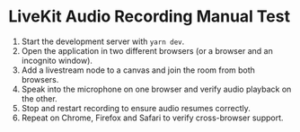 # LiveKit Audio Recording Manual Test

1. Start the development server with `yarn dev`.
2. Open the application in two different browsers (or a browser and an incognito window).
3. Add a livestream node to a canvas and join the room from both browsers.
4. Speak into the microphone on one browser and verify audio playback on the other.
5. Stop and restart recording to ensure audio resumes correctly.
6. Repeat on Chrome, Firefox and Safari to verify cross-browser support.
